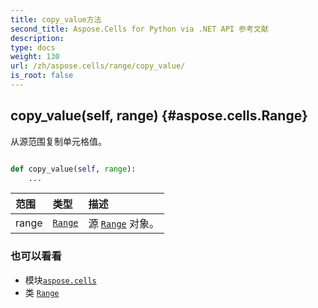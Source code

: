 ```yaml
---
title: copy_value方法
second_title: Aspose.Cells for Python via .NET API 参考文献
description:
type: docs
weight: 130
url: /zh/aspose.cells/range/copy_value/
is_root: false
---
```

##  copy_value(self, range) {#aspose.cells.Range}
从源范围复制单元格值。



```python

def copy_value(self, range):
    ...
```


|范围|类型|描述|
| :- | :- | :- |
| range | [`Range`](/cells/python-net/zh/aspose.cells/range) |源 [`Range`](/cells/python-net/zh/aspose.cells/range) 对象。|



### 也可以看看
* 模块[`aspose.cells`](../../)
* 类 [`Range`](/cells/python-net/zh/aspose.cells/range)
